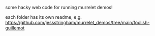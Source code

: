 some hacky web code for running murrelet demos!

each folder has its own readme, e.g. https://github.com/jessstringham/murrelet_demos/tree/main/foolish-guillemot
